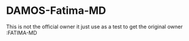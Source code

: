 # DAMOS-Fatima-MD
This is not the official owner it just use as a test to get the original owner :FATIMA-MD
